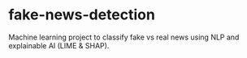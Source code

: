 # fake-news-detection
Machine learning project to classify fake vs real news using NLP and explainable AI (LIME &amp; SHAP).
